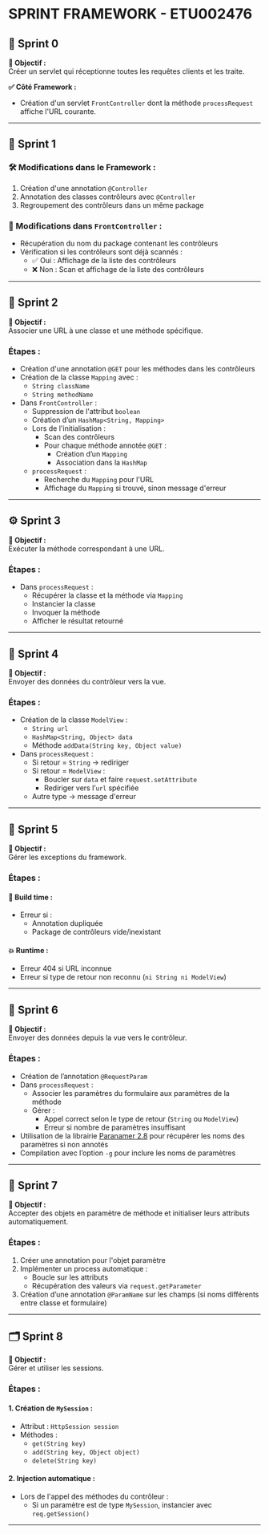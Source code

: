 # **SPRINT FRAMEWORK - ETU002476**

## 🏁 Sprint 0

**🎯 Objectif :**  
Créer un servlet qui réceptionne toutes les requêtes clients et les traite.

**✅ Côté Framework :**
- Création d'un servlet `FrontController` dont la méthode `processRequest` affiche l'URL courante.

---

## 🚀 Sprint 1

### **🛠 Modifications dans le Framework :**
1. Création d'une annotation `@Controller`
2. Annotation des classes contrôleurs avec `@Controller`
3. Regroupement des contrôleurs dans un même package

### **🔁 Modifications dans `FrontController` :**
- Récupération du nom du package contenant les contrôleurs
- Vérification si les contrôleurs sont déjà scannés :
  - ✅ Oui : Affichage de la liste des contrôleurs
  - ❌ Non : Scan et affichage de la liste des contrôleurs

---

## 🔗 Sprint 2

**🎯 Objectif :**  
Associer une URL à une classe et une méthode spécifique.

### **Étapes :**
- Création d'une annotation `@GET` pour les méthodes dans les contrôleurs
- Création de la classe `Mapping` avec :
  - `String className`
  - `String methodName`
- Dans `FrontController` :
  - Suppression de l'attribut `boolean`
  - Création d’un `HashMap<String, Mapping>`
  - Lors de l'initialisation :
    - Scan des contrôleurs
    - Pour chaque méthode annotée `@GET` :
      - Création d’un `Mapping`
      - Association dans la `HashMap`
  - `processRequest` :
    - Recherche du `Mapping` pour l'URL
    - Affichage du `Mapping` si trouvé, sinon message d'erreur

---

## ⚙️ Sprint 3

**🎯 Objectif :**  
Exécuter la méthode correspondant à une URL.

### **Étapes :**
- Dans `processRequest` :
  - Récupérer la classe et la méthode via `Mapping`
  - Instancier la classe
  - Invoquer la méthode
  - Afficher le résultat retourné

---

## 🔄 Sprint 4

**🎯 Objectif :**  
Envoyer des données du contrôleur vers la vue.

### **Étapes :**
- Création de la classe `ModelView` :
  - `String url`
  - `HashMap<String, Object> data`
  - Méthode `addData(String key, Object value)`
- Dans `processRequest` :
  - Si retour = `String` → rediriger
  - Si retour = `ModelView` :
    - Boucler sur `data` et faire `request.setAttribute`
    - Rediriger vers l’`url` spécifiée
  - Autre type → message d'erreur

---

## 🧱 Sprint 5

**🎯 Objectif :**  
Gérer les exceptions du framework.

### **Étapes :**

#### 🧪 Build time :
- Erreur si :
  - Annotation dupliquée
  - Package de contrôleurs vide/inexistant

#### 💥 Runtime :
- Erreur 404 si URL inconnue
- Erreur si type de retour non reconnu (`ni String ni ModelView`)

---

## 📩 Sprint 6

**🎯 Objectif :**  
Envoyer des données depuis la vue vers le contrôleur.

### **Étapes :**
- Création de l’annotation `@RequestParam`
- Dans `processRequest` :
  - Associer les paramètres du formulaire aux paramètres de la méthode
  - Gérer :
    - Appel correct selon le type de retour (`String` ou `ModelView`)
    - Erreur si nombre de paramètres insuffisant
- Utilisation de la librairie [Paranamer 2.8](https://mvnrepository.com/artifact/com.thoughtworks.paranamer/paranamer/2.8) pour récupérer les noms des paramètres si non annotés
- Compilation avec l’option `-g` pour inclure les noms de paramètres

---

## 🧍 Sprint 7

**🎯 Objectif :**  
Accepter des objets en paramètre de méthode et initialiser leurs attributs automatiquement.

### **Étapes :**
1. Créer une annotation pour l'objet paramètre
2. Implémenter un process automatique :
   - Boucle sur les attributs
   - Récupération des valeurs via `request.getParameter`
3. Création d’une annotation `@ParamName` sur les champs (si noms différents entre classe et formulaire)

---

## 🗂 Sprint 8

**🎯 Objectif :**  
Gérer et utiliser les sessions.

### **Étapes :**

#### 1. Création de `MySession` :
- Attribut : `HttpSession session`
- Méthodes :
  - `get(String key)`
  - `add(String key, Object object)`
  - `delete(String key)`

#### 2. Injection automatique :
- Lors de l'appel des méthodes du contrôleur :
  - Si un paramètre est de type `MySession`, instancier avec `req.getSession()`

---
